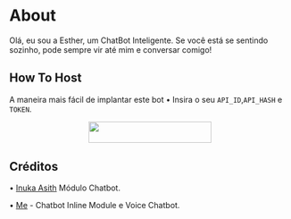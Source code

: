 # About
Olá, eu sou a Esther, um ChatBot Inteligente. Se você está se sentindo sozinho, pode sempre vir até mim e conversar comigo!
## How To Host
A maneira mais fácil de implantar este bot
• Insira o seu ```API_ID```,```API_HASH``` e ```TOKEN```.
<p align="center"><a href="https://heroku.com/deploy?template=https://github.com/Andreribas15/Lyciachatbot"> <img src="https://img.shields.io/badge/Deploy%20To%20Heroku-black?style=for-the-badge&logo=heroku" width="220" height="38.45"/></a></p>
 
## Créditos
• [Inuka Asith](https://github.com/InukaAsith) Módulo Chatbot.

• [Me](https://github.com/Red-Aura) - Chatbot Inline Module e Voice Chatbot.
